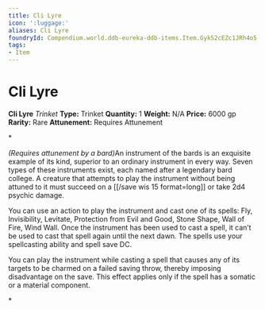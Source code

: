 ```yaml
---
title: Cli Lyre
icon: ':luggage:'
aliases: Cli Lyre
foundryId: Compendium.world.ddb-eureka-ddb-items.Item.GykS2cEZc1JRh4o5
tags:
- Item
---
```


# Cli Lyre

**Cli Lyre**
_Trinket_
**Type:** Trinket
**Quantity:** 1
**Weight:** N/A
**Price:** 6000 gp
**Rarity:** Rare
**Attunement:** Requires Attunement

*<div class="item-attunement"><i>(Requires attunement by a bard)</i>An <span class="Serif-Character-Style_Italic-Serif">instrument of the bards</span> is an exquisite example of its kind, superior to an ordinary instrument in every way. Seven types of these instruments exist, each named after a legendary bard college. A creature that attempts to play the instrument without being attuned to it must succeed on a [[/save wis 15 format=long]] or take 2d4 psych<span class="No-Break">ic damage.</span>
<p class="Core-Styles_Core-Body">You can use an action to play the instrument and cast one of its spells: Fly, Invisibility, Levitate, Protection from Evil and Good, Stone Shape, Wall of Fire, Wind Wall. Once the instrument has been used to cast a spell, it can’t be used to cast that spell again until the next dawn. The spells use your spellcasting ability and spel<span class="No-Break">l save DC.</span></p>
<p class="Core-Styles_Core-Body"><span class="No-Break">You can play the instrument while casting a spell that causes any of its targets to be charmed on a failed saving throw, thereby imposing disadvantage on the save. This effect applies only if the spell has a somatic or a material component.</span></p>*